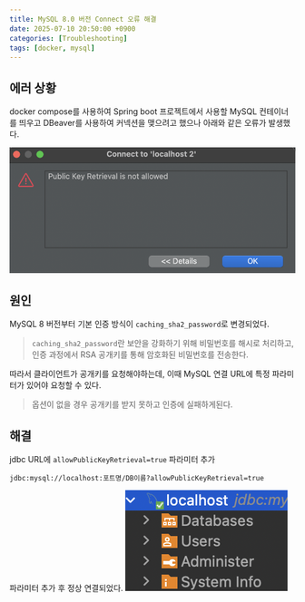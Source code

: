 ```yaml
---
title: MySQL 8.0 버전 Connect 오류 해결
date: 2025-07-10 20:50:00 +0900
categories: [Troubleshooting]
tags: [docker, mysql]
---
```


## **에러 상황**
docker compose를 사용하여 Spring boot 프로젝트에서 사용할 MySQL 컨테이너를 띄우고 DBeaver를 사용하여 커넥션을 맺으려고 했으나 아래와 같은 오류가 발생했다.

![mysqlConnectionError](/assets/img/mysql_connection_error.png)

## **원인**
MySQL 8 버전부터 기본 인증 방식이 `caching_sha2_password`로 변경되었다.

> `caching_sha2_password`란 보안을 강화하기 위해 비밀번호를 해시로 처리하고, 인증 과정에서 RSA 공개키를 통해 암호화된 비밀번호를 전송한다.

따라서 클라이언트가 공개키를 요청해야하는데, 이때 MySQL 연결 URL에 특정 파라미터가 있어야 요청할 수 있다.

> 옵션이 없을 경우 공개키를 받지 못하고 인증에 실패하게된다.

## **해결**
jdbc URL에 `allowPublicKeyRetrieval=true` 파라미터 추가

```
jdbc:mysql://localhost:포트명/DB이름?allowPublicKeyRetrieval=true
```

파라미터 추가 후 정상 연결되었다.
![connectionSuccess](/assets/img/mysql_connection_success.png)